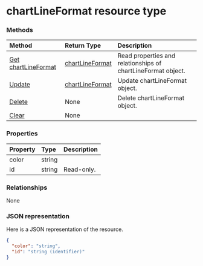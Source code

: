 # chartLineFormat resource type




### Methods

| Method		   | Return Type	|Description|
|:---------------|:--------|:----------|
|[Get chartLineFormat](../api/chartlineformat_get.md) | [chartLineFormat](chartlineformat.md) |Read properties and relationships of chartLineFormat object.|
|[Update](../api/chartlineformat_update.md) | [chartLineFormat](chartlineformat.md)	|Update chartLineFormat object. |
|[Delete](../api/chartlineformat_delete.md) | None |Delete chartLineFormat object. |
|[Clear](../api/chartlineformat_clear.md)|None||

### Properties
| Property	   | Type	|Description|
|:---------------|:--------|:----------|
|color|string||
|id|string| Read-only.|

### Relationships
None


### JSON representation

Here is a JSON representation of the resource.

<!-- {
  "blockType": "resource",
  "optionalProperties": [

  ],
  "@odata.type": "microsoft.graph.chartLineFormat"
}-->

```json
{
  "color": "string",
  "id": "string (identifier)"
}

```

<!-- uuid: 8fcb5dbc-d5aa-4681-8e31-b001d5168d79
2015-10-25 14:57:30 UTC -->
<!-- {
  "type": "#page.annotation",
  "description": "chartLineFormat resource",
  "keywords": "",
  "section": "documentation",
  "tocPath": ""
}-->